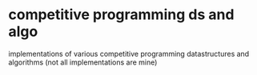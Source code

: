 # competitive programming ds and algo
implementations of various competitive programming datastructures and algorithms (not all implementations are mine)
